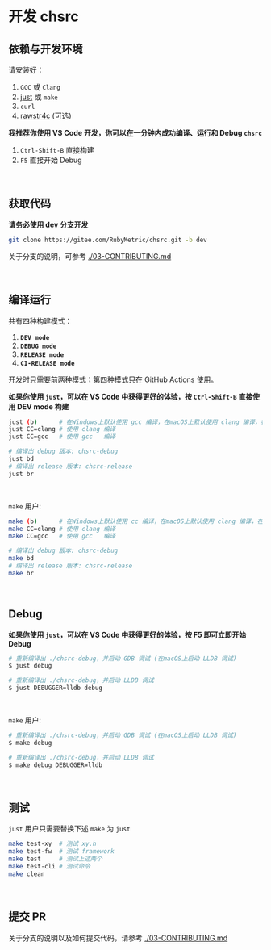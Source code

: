 <!-- -----------------------------------------------------------
 ! SPDX-License-Identifier: GFDL-1.3-or-later
 ! -------------------------------------------------------------
 ! Doc Type      : Markdown
 ! Doc Name      : 01-开发与构建.md
 ! Doc Authors   : 曾奥然       <ccmywish@qq.com>
 ! Contributors  : Mikachu2333  <mikachu.23333@zohomail.com>
 !               |
 ! Created On    : <2024-12-27>
 ! Last Modified : <2025-10-11>
 ! ---------------------------------------------------------- -->

# 开发 chsrc

## 依赖与开发环境

请安装好：

  1. `GCC` 或 `Clang`
  2. [just] 或 `make`
  3. `curl`
  4. [rawstr4c] (可选)

**我推荐你使用 VS Code 开发，你可以在一分钟内成功编译、运行和 Debug `chsrc`**

  1. `Ctrl-Shift-B` 直接构建
  2. `F5` 直接开始 Debug

<br>



## 获取代码

**请务必使用 dev 分支开发**

```bash
git clone https://gitee.com/RubyMetric/chsrc.git -b dev
```

关于分支的说明，可参考 [./03-CONTRIBUTING.md](./03-CONTRIBUTING.md)

<br>



## 编译运行

共有四种构建模式：

1. **`DEV mode`**
2. **`DEBUG mode`**
3. **`RELEASE mode`**
4. **`CI-RELEASE mode`**

开发时只需要前两种模式；第四种模式只在 GitHub Actions 使用。

**如果你使用 `just`，可以在 VS Code 中获得更好的体验，按 `Ctrl-Shift-B` 直接使用 DEV mode 构建**

```bash
just (b)      # 在Windows上默认使用 gcc 编译，在macOS上默认使用 clang 编译，在其他系统上默认使用 cc 编译
just CC=clang # 使用 clang 编译
just CC=gcc   # 使用 gcc   编译

# 编译出 debug 版本: chsrc-debug
just bd
# 编译出 release 版本: chsrc-release
just br
```

<br>

`make` 用户:

```bash
make (b)      # 在Windows上默认使用 cc 编译，在macOS上默认使用 clang 编译，在其他系统上默认使用 cc 编译
make CC=clang # 使用 clang 编译
make CC=gcc   # 使用 gcc   编译

# 编译出 debug 版本: chsrc-debug
make bd
# 编译出 release 版本: chsrc-release
make br
```

<br>



## Debug

**如果你使用 `just`，可以在 VS Code 中获得更好的体验，按 F5 即可立即开始 Debug**

```bash
# 重新编译出 ./chsrc-debug，并启动 GDB 调试 (在macOS上启动 LLDB 调试)
$ just debug

# 重新编译出 ./chsrc-debug，并启动 LLDB 调试
$ just DEBUGGER=lldb debug
```

<br>

`make` 用户:

```bash
# 重新编译出 ./chsrc-debug，并启动 GDB 调试 (在macOS上启动 LLDB 调试)
$ make debug

# 重新编译出 ./chsrc-debug，并启动 LLDB 调试
$ make debug DEBUGGER=lldb
```

<br>



## 测试

`just` 用户只需要替换下述 `make` 为 `just`

```bash
make test-xy  # 测试 xy.h
make test-fw  # 测试 framework
make test     # 测试上述两个
make test-cli # 测试命令
make clean
```

<br>



## 提交 PR

关于分支的说明以及如何提交代码，请参考 [./03-CONTRIBUTING.md](./03-CONTRIBUTING.md)

<br>



[rawstr4c]: https://github.com/RubyMetric/rawstr4c
[just]: https://github.com/casey/just
